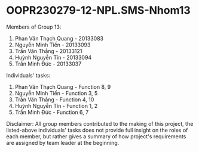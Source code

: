 # OOPR230279-12-NPL.SMS-Nhom13

Members of Group 13:
1. Phan Văn Thạch Quang - 20133083
2. Nguyễn Minh Tiến - 20133093
3. Trần Văn Thắng - 20133121
4. Huỳnh Nguyễn Tín - 20133094
5. Trần Minh Đức - 20133037

Individuals' tasks:
1. Phan Văn Thạch Quang - Function 8, 9
2. Nguyễn Minh Tiến - Function 3, 5
3. Trần Văn Thắng - Function 4, 10
4. Huỳnh Nguyễn Tín - Function 1, 2
5. Trần Minh Đức - Function 6, 7

Disclaimer: All group members contributed to the making of this project, the listed-above individuals' tasks does not provide full insight on the roles of each member, but rather gives a summary of how project's requirements are assigned by team leader at the beginning.
